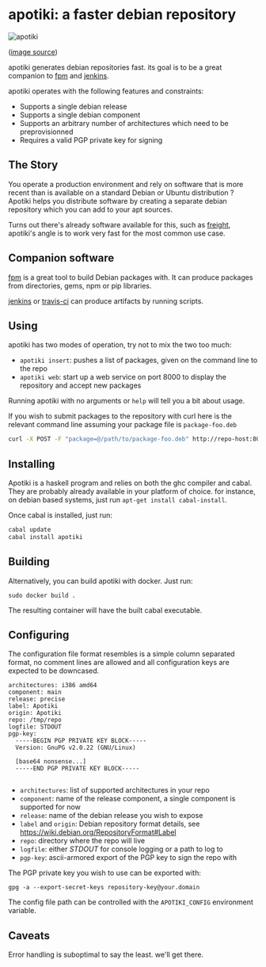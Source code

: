 apotiki: a faster debian repository
===================================

![apotiki](http://i.imgur.com/3Jmupwb.jpg)

([image source](http://commons.wikimedia.org/wiki/File:A_view_of_the_map_repository_at_The_National_Archives.jpg))

apotiki generates debian repositories fast. its goal is
to be a great companion to [fpm](https://github.com/jordansissel/fpm) and
[jenkins](http://jenkins-ci.org).

apotiki operates with the following features and constraints:

* Supports a single debian release
* Supports a single debian component
* Supports an arbitrary number of architectures which need to be preprovisionned
* Requires a valid PGP private key for signing

## The Story

You operate a production environment and rely on software that is more recent than is
available on a standard Debian or Ubuntu distribution ? Apotiki helps you distribute
software by creating a separate debian repository which you can add to your apt sources.

Turns out there's already software available for this, such as [freight](https://github.com/rcrowley/freight),
apotiki's angle is to work very fast for the most common use case.

## Companion software

[fpm](https://github.com/jordansissel/fpm) is a great tool to build Debian packages with.
It can produce packages from directories, gems, npm or pip libraries.

[jenkins](http://jenkins-ci.org) or [travis-ci](http://travis-ci.com) can produce artifacts by running
scripts.

## Using

apotiki has two modes of operation, try not to mix the two too much:

* `apotiki insert`: pushes a list of packages, given on the command line to the repo 
* `apotiki web`: start up a web service on port 8000 to display the repository and accept new packages

Running apotiki with no arguments or `help` will tell you a bit about usage.

If you wish to submit packages to the repository with curl here is the relevant command line
assuming your package file is `package-foo.deb`

```bash
curl -X POST -F "package=@/path/to/package-foo.deb" http://repo-host:8000/repo
```

## Installing

Apotiki is a haskell program and relies on both the ghc compiler and
cabal. They are probably already available in your platform of choice.
for instance, on debian based systems, just run
`apt-get install cabal-install`.

Once cabal is installed, just run:

```bash
cabal update
cabal install apotiki
```

## Building

Alternatively, you can build apotiki with docker. Just run:

```
sudo docker build .
```

The resulting container will have the built cabal executable.


## Configuring

The configuration file format resembles is a simple column
separated format, no comment lines are allowed and all configuration
keys are expected to be downcased.

```
architectures: i386 amd64
component: main
release: precise
label: Apotiki
origin: Apotiki
repo: /tmp/repo
logfile: STDOUT
pgp-key:
  -----BEGIN PGP PRIVATE KEY BLOCK-----
  Version: GnuPG v2.0.22 (GNU/Linux)

  [base64 nonsense...]
  -----END PGP PRIVATE KEY BLOCK-----
                                                            
```

* `architectures`: list of supported architectures in your repo
* `component`: name of the release component, a single component is supported for now
* `release`: name of the debian release you wish to expose
* `label` and `origin`: Debian repository format details, see https://wiki.debian.org/RepositoryFormat#Label
* `repo`: directory where the repo will live
* `logfile`: either *STDOUT* for console logging or a path to log to
* `pgp-key`: ascii-armored export of the PGP key to sign the repo with

The PGP private key you wish to use can be exported with:

```
gpg -a --export-secret-keys repository-key@your.domain
```

The config file path can be controlled with the `APOTIKI_CONFIG` environment
variable.

## Caveats

Error handling is suboptimal to say the least. we'll get there.
